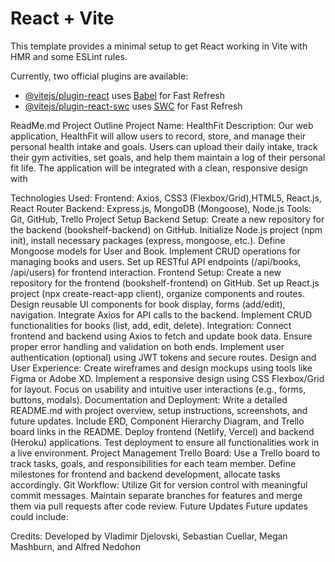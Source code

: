 # React + Vite

This template provides a minimal setup to get React working in Vite with HMR and some ESLint rules.

Currently, two official plugins are available:

- [@vitejs/plugin-react](https://github.com/vitejs/vite-plugin-react/blob/main/packages/plugin-react/README.md) uses [Babel](https://babeljs.io/) for Fast Refresh
- [@vitejs/plugin-react-swc](https://github.com/vitejs/vite-plugin-react-swc) uses [SWC](https://swc.rs/) for Fast Refresh


ReadMe.md
Project Outline
Project Name: HealthFit 
Description: Our web application, HealthFit will allow users to record, store, and manage their personal health intake and goals. Users can upload their daily intake, track their gym activities, set goals, and help them maintain a log of their personal fit life. The application will be integrated with a clean, responsive design with 

Technologies Used:
Frontend: Axios, CSS3 (Flexbox/Grid),HTML5, React.js, React Router 
Backend: Express.js, MongoDB (Mongoose), Node.js 
Tools: Git, GitHub, Trello 
Project Setup
Backend Setup:
Create a new repository for the backend (bookshelf-backend) on GitHub.
Initialize Node.js project (npm init), install necessary packages (express, mongoose, etc.).
Define Mongoose models for User and Book.
Implement CRUD operations for managing books and users.
Set up RESTful API endpoints (/api/books, /api/users) for frontend interaction.
Frontend Setup:
Create a new repository for the frontend (bookshelf-frontend) on GitHub.
Set up React.js project (npx create-react-app client), organize components and routes.
Design reusable UI components for book display, forms (add/edit), navigation.
Integrate Axios for API calls to the backend.
Implement CRUD functionalities for books (list, add, edit, delete).
Integration:
Connect frontend and backend using Axios to fetch and update book data.
Ensure proper error handling and validation on both ends.
Implement user authentication (optional) using JWT tokens and secure routes.
Design and User Experience:
Create wireframes and design mockups using tools like Figma or Adobe XD.
Implement a responsive design using CSS Flexbox/Grid for layout.
Focus on usability and intuitive user interactions (e.g., forms, buttons, modals).
Documentation and Deployment:
Write a detailed README.md with project overview, setup instructions, screenshots, and future updates.
Include ERD, Component Hierarchy Diagram, and Trello board links in the README.
Deploy frontend (Netlify, Vercel) and backend (Heroku) applications.
Test deployment to ensure all functionalities work in a live environment.
Project Management
Trello Board: Use a Trello board to track tasks, goals, and responsibilities for each team member. Define milestones for frontend and backend development, allocate tasks accordingly.
Git Workflow: Utilize Git for version control with meaningful commit messages. Maintain separate branches for features and merge them via pull requests after code review.
Future Updates
Future updates could include:




Credits:
Developed by Vladimir Djelovski, Sebastian Cuellar, Megan Mashburn,  and Alfred Nedohon